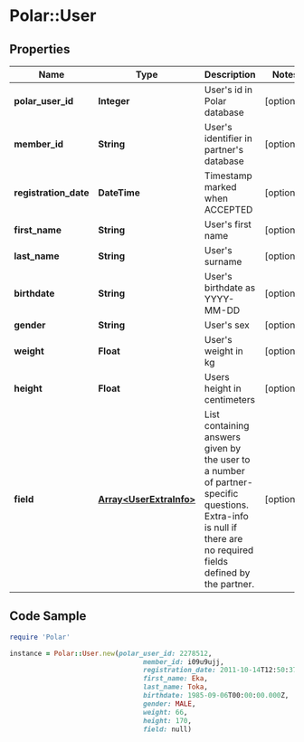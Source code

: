 # Polar::User

## Properties

Name | Type | Description | Notes
------------ | ------------- | ------------- | -------------
**polar_user_id** | **Integer** | User&#39;s id in Polar database | [optional] 
**member_id** | **String** | User&#39;s identifier in partner&#39;s database | [optional] 
**registration_date** | **DateTime** | Timestamp marked when ACCEPTED | [optional] 
**first_name** | **String** | User&#39;s first name | [optional] 
**last_name** | **String** | User&#39;s surname | [optional] 
**birthdate** | **String** | User&#39;s birthdate as YYYY-MM-DD | [optional] 
**gender** | **String** | User&#39;s sex | [optional] 
**weight** | **Float** | User&#39;s weight in kg | [optional] 
**height** | **Float** | Users height in centimeters | [optional] 
**field** | [**Array&lt;UserExtraInfo&gt;**](UserExtraInfo.md) | List containing answers given by the user to a number of partner-specific questions. Extra-info is null if there are no required fields defined by the partner. | [optional] 

## Code Sample

```ruby
require 'Polar'

instance = Polar::User.new(polar_user_id: 2278512,
                                 member_id: i09u9ujj,
                                 registration_date: 2011-10-14T12:50:37Z,
                                 first_name: Eka,
                                 last_name: Toka,
                                 birthdate: 1985-09-06T00:00:00.000Z,
                                 gender: MALE,
                                 weight: 66,
                                 height: 170,
                                 field: null)
```



